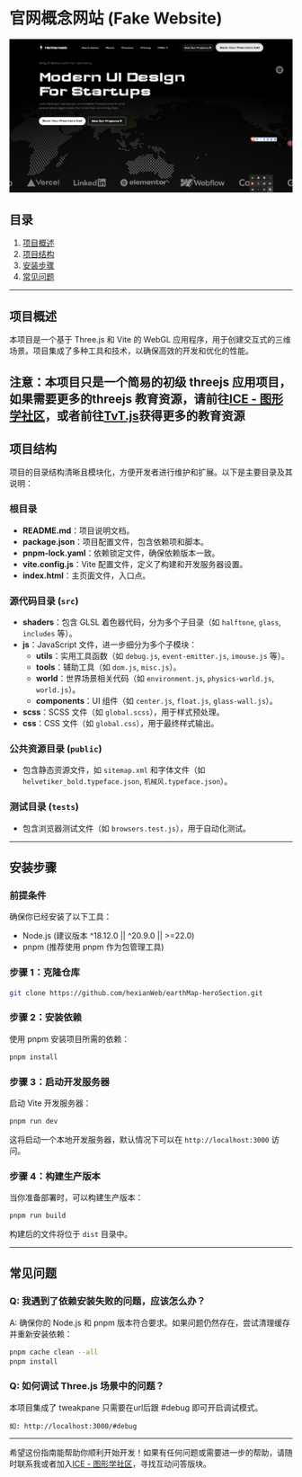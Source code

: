 # 官网概念网站 (Fake Website)

![Hero Section](https://raw.githubusercontent.com/hexianWeb/earthMap-heroSection/main/heroSection.png)
## 目录
1. [项目概述](#项目概述)
2. [项目结构](#项目结构)
3. [安装步骤](#安装步骤)
4. [常见问题](#常见问题)

---

## 项目概述

本项目是一个基于 Three.js 和 Vite 的 WebGL 应用程序，用于创建交互式的三维场景。项目集成了多种工具和技术，以确保高效的开发和优化的性能。

**注意**：本项目只是一个简易的初级 threejs 应用项目，如果需要更多的threejs 教育资源，请前往[ICE - 图形学社区](https://www.icegl.cn/)，或者前往[TvT.js](https://docs.icegl.cn/)获得更多的教育资源
---

## 项目结构

项目的目录结构清晰且模块化，方便开发者进行维护和扩展。以下是主要目录及其说明：

### 根目录
- **README.md**：项目说明文档。
- **package.json**：项目配置文件，包含依赖项和脚本。
- **pnpm-lock.yaml**：依赖锁定文件，确保依赖版本一致。
- **vite.config.js**：Vite 配置文件，定义了构建和开发服务器设置。
- **index.html**：主页面文件，入口点。

### 源代码目录 (`src`)
- **shaders**：包含 GLSL 着色器代码，分为多个子目录（如 `halftone`, `glass`, `includes` 等）。
- **js**：JavaScript 文件，进一步细分为多个子模块：
  - **utils**：实用工具函数（如 `debug.js`, `event-emitter.js`, `imouse.js` 等）。
  - **tools**：辅助工具（如 `dom.js`, `misc.js`）。
  - **world**：世界场景相关代码（如 `environment.js`, `physics-world.js`, `world.js`）。
  - **components**：UI 组件（如 `center.js`, `float.js`, `glass-wall.js`）。
- **scss**：SCSS 文件（如 `global.scss`），用于样式预处理。
- **css**：CSS 文件（如 `global.css`），用于最终样式输出。

### 公共资源目录 (`public`)
- 包含静态资源文件，如 `sitemap.xml` 和字体文件（如 `helvetiker_bold.typeface.json`, `机械风.typeface.json`）。

### 测试目录 (`tests`)
- 包含浏览器测试文件（如 `browsers.test.js`），用于自动化测试。

---

## 安装步骤

### 前提条件
确保你已经安装了以下工具：
- Node.js (建议版本 ^18.12.0 || ^20.9.0 || >=22.0)
- pnpm (推荐使用 pnpm 作为包管理工具)

### 步骤 1：克隆仓库
```bash
git clone https://github.com/hexianWeb/earthMap-heroSection.git
```

### 步骤 2：安装依赖
使用 pnpm 安装项目所需的依赖：
```bash
pnpm install
```

### 步骤 3：启动开发服务器
启动 Vite 开发服务器：
```bash
pnpm run dev
```
这将启动一个本地开发服务器，默认情况下可以在 `http://localhost:3000` 访问。

### 步骤 4：构建生产版本
当你准备部署时，可以构建生产版本：
```bash
pnpm run build
```
构建后的文件将位于 `dist` 目录中。

---

## 常见问题

### Q: 我遇到了依赖安装失败的问题，应该怎么办？
A: 确保你的 Node.js 和 pnpm 版本符合要求。如果问题仍然存在，尝试清理缓存并重新安装依赖：
```bash
pnpm cache clean --all
pnpm install
```

### Q: 如何调试 Three.js 场景中的问题？
本项目集成了 tweakpane 只需要在url后跟 #debug 即可开启调试模式。
```
如: http://localhost:3000/#debug
```


---

希望这份指南能帮助你顺利开始开发！如果有任何问题或需要进一步的帮助，请随时联系我或者加入[ICE - 图形学社区](https://www.icegl.cn/)，寻找互动问答版块。